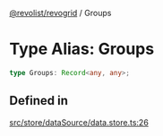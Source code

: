 [@revolist/revogrid](README.md) / Groups

# Type Alias: Groups

```ts
type Groups: Record<any, any>;
```

## Defined in

[src/store/dataSource/data.store.ts:26](https://github.com/revolist/revogrid/blob/541ed3c2070ab701e47c29bb6172b17d19a08816/src/store/dataSource/data.store.ts#L26)
